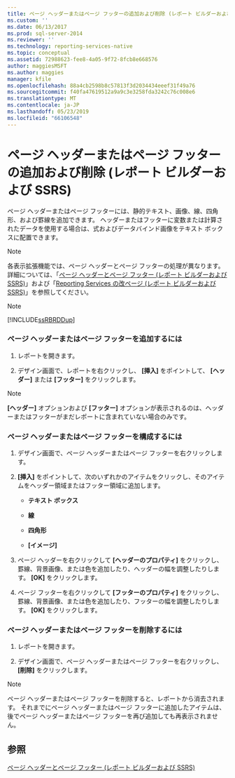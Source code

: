 ```yaml
---
title: ページ ヘッダーまたはページ フッターの追加および削除 (レポート ビルダーおよび SSRS) | Microsoft Docs
ms.custom: ''
ms.date: 06/13/2017
ms.prod: sql-server-2014
ms.reviewer: ''
ms.technology: reporting-services-native
ms.topic: conceptual
ms.assetid: 72988623-fee8-4a05-9f72-8fcb8e668576
author: maggiesMSFT
ms.author: maggies
manager: kfile
ms.openlocfilehash: 88a4cb2598b8c57813f3d2034434eeef31f49a76
ms.sourcegitcommit: f40fa47619512a9a9c3e3258fda3242c76c008e6
ms.translationtype: MT
ms.contentlocale: ja-JP
ms.lasthandoff: 05/23/2019
ms.locfileid: "66106548"
---
```

# <a name="add-or-remove-a-page-header-or-footer-report-builder-and-ssrs"></a>ページ ヘッダーまたはページ フッターの追加および削除 (レポート ビルダーおよび SSRS)
  ページ ヘッダーまたはページ フッターには、静的テキスト、画像、線、四角形、および罫線を追加できます。 ヘッダーまたはフッターに変数または計算されたデータを使用する場合は、式およびデータバインド画像をテキスト ボックスに配置できます。  
  
> [!NOTE]  
>  各表示拡張機能では、ページ ヘッダーとページ フッターの処理が異なります。 詳細については、「[ページ ヘッダーとページ フッター &#40;レポート ビルダーおよび SSRS&#41;](page-headers-and-footers-report-builder-and-ssrs.md)」および「[Reporting Services の改ページ &#40;レポート ビルダーおよび SSRS&#41;](pagination-in-reporting-services-report-builder-and-ssrs.md)」を参照してください。  
  
> [!NOTE]  
>  [!INCLUDE[ssRBRDDup](../../includes/ssrbrddup-md.md)]  
  
### <a name="to-add-a-page-header-or-footer"></a>ページ ヘッダーまたはページ フッターを追加するには  
  
1.  レポートを開きます。  
  
2.  デザイン画面で、レポートを右クリックし、 **[挿入]** をポイントして、 **[ヘッダー]** または **[フッター]** をクリックします。  
  
> [!NOTE]  
>  **[ヘッダー]** オプションおよび **[フッター]** オプションが表示されるのは、ヘッダーまたはフッターがまだレポートに含まれていない場合のみです。  
  
### <a name="to-configure-a-page-header-or-footer"></a>ページ ヘッダーまたはページ フッターを構成するには  
  
1.  デザイン画面で、ページ ヘッダーまたはページ フッターを右クリックします。  
  
2.  **[挿入]** をポイントして、次のいずれかのアイテムをクリックし、そのアイテムをヘッダー領域またはフッター領域に追加します。  
  
    -   **テキスト ボックス**  
  
    -   **線**  
  
    -   **四角形**  
  
    -   **[イメージ]**  
  
3.  ページ ヘッダーを右クリックして **[ヘッダーのプロパティ]** をクリックし、罫線、背景画像、または色を追加したり、ヘッダーの幅を調整したりします。 **[OK]** をクリックします。  
  
4.  ページ フッターを右クリックして **[フッターのプロパティ]** をクリックし、罫線、背景画像、または色を追加したり、フッターの幅を調整したりします。 **[OK]** をクリックします。  
  
### <a name="to-remove-a-page-header-or-footer"></a>ページ ヘッダーまたはページ フッターを削除するには  
  
1.  レポートを開きます。  
  
2.  デザイン画面で、ページ ヘッダーまたはページ フッターを右クリックし、 **[削除]** をクリックします。  
  
> [!NOTE]  
>  ページ ヘッダーまたはページ フッターを削除すると、レポートから消去されます。 それまでにページ ヘッダーまたはページ フッターに追加したアイテムは、後でページ ヘッダーまたはページ フッターを再び追加しても再表示されません。  
  
## <a name="see-also"></a>参照  
 [ページ ヘッダーとページ フッター (レポート ビルダーおよび SSRS)](page-headers-and-footers-report-builder-and-ssrs.md)  
  
  
